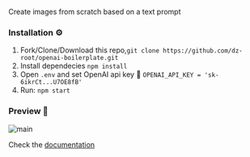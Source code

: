 Create images from scratch based on a text prompt
### Installation ⚙️
1. Fork/Clone/Download this repo,`git clone https://github.com/dz-root/openai-boilerplate.git`
2. Install dependecies `npm install`
3. Open `.env` and set OpenAI api key 🔑 `OPENAI_API_KEY = 'sk-6ikrCt...U7OE8fB'`
4. Run: `npm start`

### Preview 👀
![main](https://i.ibb.co/S6xQKP5/screenshot.png)

Check the [documentation](https://beta.openai.com/docs/guides/images/introduction)